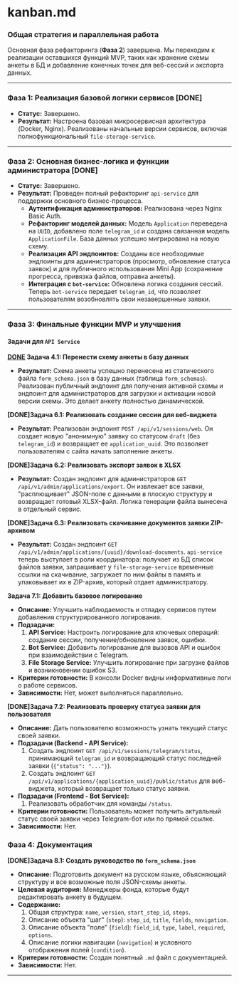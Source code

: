 # kanban.md
### **Общая стратегия и параллельная работа**

Основная фаза рефакторинга (**Фаза 2**) завершена. Мы переходим к реализации оставшихся функций MVP, таких как хранение схемы анкеты в БД и добавление конечных точек для веб-сессий и экспорта данных.

---
### **Фаза 1: Реализация базовой логики сервисов [DONE]**

*   **Статус:** Завершено.
*   **Результат:** Настроена базовая микросервисная архитектура (Docker, Nginx). Реализованы начальные версии сервисов, включая полнофункциональный `file-storage-service`.

---
### **Фаза 2: Основная бизнес-логика и функции администратора [DONE]**

*   **Статус:** Завершено.
*   **Результат:** Проведен полный рефакторинг `api-service` для поддержки основного бизнес-процесса.
    *   **Аутентификация администраторов:** Реализована через Nginx Basic Auth.
    *   **Рефакторинг моделей данных:** Модель `Application` переведена на `UUID`, добавлено поле `telegram_id` и создана связанная модель `ApplicationFile`. База данных успешно мигрирована на новую схему.
    *   **Реализация API эндпоинтов:** Созданы все необходимые эндпоинты для администраторов (просмотр, обновление статуса заявок) и для публичного использования Mini App (сохранение прогресса, привязка файлов, отправка анкеты).
    *   **Интеграция с `bot-service`:** Обновлена логика создания сессий. Теперь `bot-service` передает `telegram_id`, что позволяет пользователям возобновлять свои незавершенные заявки.

---
### **Фаза 3: Финальные функции MVP и улучшения**

#### **Задачи для `API Service`**

**[DONE](Epic) Задача 4.1: Перенести схему анкеты в базу данных**
*   **Результат:** Схема анкеты успешно перенесена из статического файла `form_schema.json` в базу данных (таблица `form_schemas`). Реализован публичный эндпоинт для получения активной схемы и эндпоинт для администраторов для загрузки и активации новой версии схемы. Это делает анкету полностью динамической.

**[DONE]Задача 6.1: Реализовать создание сессии для веб-виджета**
*   **Результат:** Реализован эндпоинт `POST /api/v1/sessions/web`. Он создает новую "анонимную" заявку со статусом `draft` (без `telegram_id`) и возвращает ее `application_uuid`. Это позволяет пользователям с сайта начать заполнение анкеты.

**[DONE]Задача 6.2: Реализовать экспорт заявок в XLSX**
*   **Результат:** Создан эндпоинт для администраторов `GET /api/v1/admin/applications/export`. Он извлекает все заявки, "расплющивает" JSON-поле с данными в плоскую структуру и возвращает готовый XLSX-файл. Логика генерации файла вынесена в отдельный сервис.

**[DONE]Задача 6.3: Реализовать скачивание документов заявки ZIP-архивом**
*   **Результат:** Создан эндпоинт `GET /api/v1/admin/applications/{uuid}/download-documents`. `api-service` теперь выступает в роли координатора: получает из БД список файлов заявки, запрашивает у `file-storage-service` временные ссылки на скачивание, загружает по ним файлы в память и упаковывает их в ZIP-архив, который отдает администратору.


**Задача 7.1: Добавить базовое логирование**
*   **Описание:** Улучшить наблюдаемость и отладку сервисов путем добавления структурированного логирования.
*   **Подзадачи:**
    1.  **API Service:** Настроить логирование для ключевых операций: создание сессии, получение/обновление заявок, ошибки.
    2.  **Bot Service:** Добавить логирование для вызовов API и ошибок при взаимодействии с Telegram.
    3.  **File Storage Service:** Улучшить логирование при загрузке файлов и возникновении ошибок S3.
*   **Критерии готовности:** В консоли Docker видны информативные логи о работе сервисов.
*   **Зависимости:** Нет, может выполняться параллельно.

**[DONE]Задача 7.2: Реализовать проверку статуса заявки для пользователя**
*   **Описание:** Дать пользователю возможность узнать текущий статус своей заявки.
*   **Подзадачи (Backend - API Service):**
    1.  Создать эндпоинт `GET /api/v1/sessions/telegram/status`, принимающий `telegram_id` и возвращающий статус последней заявки (`{"status": "..."}`).
    2.  Создать эндпоинт `GET /api/v1/applications/{application_uuid}/public/status` для веб-виджета, который возвращает только статус заявки.
*   **Подзадачи (Frontend - Bot Service):**
    1.  Реализовать обработчик для команды `/status`.
*   **Критерии готовности:** Пользователь может получить актуальный статус своей заявки через Telegram-бот или по прямой ссылке.
*   **Зависимости:** Нет.

### **Фаза 4: Документация**

**[DONE]Задача 8.1: Создать руководство по `form_schema.json`**
*   **Описание:** Подготовить документ на русском языке, объясняющий структуру и все возможные поля JSON-схемы анкеты.
*   **Целевая аудитория:** Менеджеры фонда, которые будут редактировать анкету в будущем.
*   **Содержание:**
    1.  Общая структура: `name`, `version`, `start_step_id`, `steps`.
    2.  Описание объекта "шаг" (`step`): `step_id`, `title`, `fields`, `navigation`.
    3.  Описание объекта "поле" (`field`): `field_id`, `type`, `label`, `required`, `options`.
    4.  Описание логики навигации (`navigation`) и условного отображения полей (`condition`).
*   **Критерии готовности:** Создан понятный `.md` файл с документацией.
*   **Зависимости:** Нет.

---
